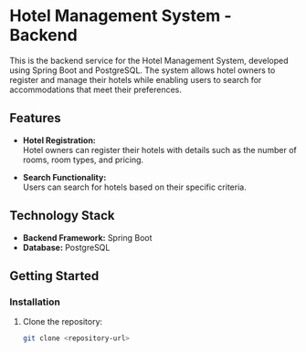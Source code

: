 # Hotel Management System - Backend

This is the backend service for the Hotel Management System, developed using Spring Boot and PostgreSQL. The system allows hotel owners to register and manage their hotels while enabling users to search for accommodations that meet their preferences.

## Features

- **Hotel Registration:**  
  Hotel owners can register their hotels with details such as the number of rooms, room types, and pricing.

- **Search Functionality:**  
  Users can search for hotels based on their specific criteria.

## Technology Stack

- **Backend Framework:** Spring Boot  
- **Database:** PostgreSQL  


## Getting Started

### Installation

1. Clone the repository:
   ```bash
   git clone <repository-url>
